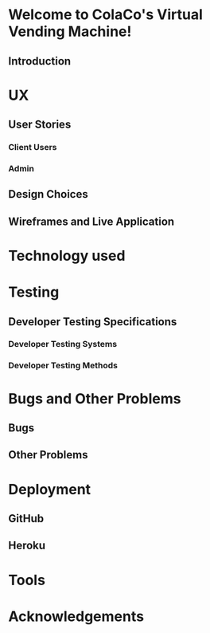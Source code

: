 # Welcome to ColaCo's Virtual Vending Machine!
## Introduction

# UX
## User Stories
### Client Users
### Admin
## Design Choices
## Wireframes and Live Application

# Technology used

# Testing
## Developer Testing Specifications
### Developer Testing Systems
### Developer Testing Methods

# Bugs and Other Problems
## Bugs
## Other Problems

# Deployment
## GitHub
## Heroku

# Tools

# Acknowledgements
